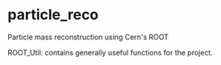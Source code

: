 # particle_reco
Particle mass reconstruction using Cern's ROOT

ROOT_Util: contains generally useful functions for the project.
